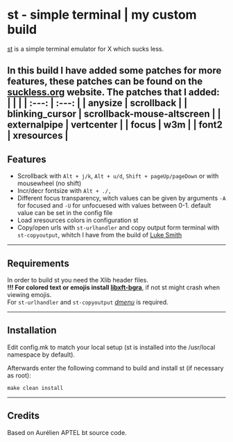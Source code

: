 # st - simple terminal | my custom build
[st](https://st.suckless.org/) is a simple terminal emulator for X which sucks less.

In this build I have added some patches for more features, these patches can be found on the [suckless.org](https://st.suckless.org/patches/) website. The patches that I added:  
| | |
| :---: | :---: |
| anysize | scrollback |
| blinking_cursor | scrollback-mouse-altscreen |
| externalpipe | vertcenter |
| focus | w3m |
| font2 | xresources |
---

## Features
+ Scrollback with `Alt + j/k`, `Alt + u/d`, `Shift + pageUp/pageDown` or with mousewheel (no shift)
+ Incr/decr fontsize with `Alt + ./,`
+ Different focus transparency, witch values can be given by arguments `-A` for focused and `-U` for unfocuesed with values between 0-1. default value can be set in the config file
+ Load xresources colors in configuration st
+ Copy/open urls with `st-urlhandler` and copy output form terminal with `st-copyoutput`, whitch I have from the build of [Luke Smith](https://github.com/LukeSmithxyz/st)
---

## Requirements
In order to build st you need the Xlib header files.  
**!!! For colored text or emojis install [libxft-bgra](https://aur.archlinux.org/packages/libxft-bgra/)**, if not st might crash when viewing emojis.  
For `st-urlhandler` and `st-copyoutput` [*dmenu*](https://tools.suckless.org/dmenu/) is required.

---
## Installation
Edit config.mk to match your local setup (st is installed into
the /usr/local namespace by default).

Afterwards enter the following command to build and install st (if
necessary as root):

    make clean install
---

## Credits
Based on Aurélien APTEL <aurelien dot aptel at gmail dot com> bt source code.



